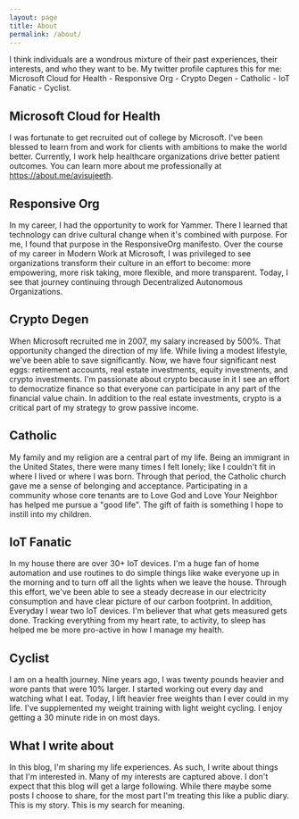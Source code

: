 ```yaml
---
layout: page
title: About
permalink: /about/
---
```

I think individuals are a wondrous mixture of their past experiences, their interests, and who they want to be. My twitter profile captures this for me: Microsoft Cloud for Health - Responsive Org - Crypto Degen - Catholic - IoT Fanatic - Cyclist.

## Microsoft Cloud for Health
I was fortunate to get recruited out of college by Microsoft.  I've been blessed to learn from and work for clients with ambitions to make the world better.  Currently, I work help healthcare organizations drive better patient outcomes.  You can learn more about me professionally at <https://about.me/avisujeeth>.
    
## Responsive Org
In my career, I had the opportunity to work for Yammer.  There I learned that technology can drive cultural change when it's combined with purpose.  For me, I found that purpose in the ResponsiveOrg manifesto.  Over the course of my career in Modern Work at Microsoft, I was privileged to see organizations transform their culture in an effort to become: more empowering, more risk taking, more flexible, and more transparent.  Today, I see that journey continuing through Decentralized Autonomous Organizations.

## Crypto Degen 
When Microsoft recruited me in 2007, my salary increased by 500%.  That opportunity changed the direction of my life.  While living a modest lifestyle, we've been able to save significantly.  Now, we have four significant nest eggs: retirement accounts, real estate investments, equity investments, and crypto investments.  I'm passionate about crypto because in it I see an effort to democratize finance so that everyone can participate in any part of the financial value chain.  In addition to the real estate investments, crypto is a critical part of my strategy to grow passive income.

## Catholic
My family and my religion are a central part of my life.  Being an immigrant in the United States, there were many times I felt lonely; like I couldn't fit in where I lived or where I was born.  Through that period, the Catholic church gave me a sense of belonging and acceptance.  Participating in a community whose core tenants are to Love God and Love Your Neighbor has helped me pursue a "good life".  The gift of faith is something I hope to instill into my children.

## IoT Fanatic
In my house there are over 30+ IoT devices.  I'm a huge fan of home automation and use routines to do simple things like wake everyone up in the morning and to turn off all the lights when we leave the house.  Through this effort, we've been able to see a steady decrease in our electricity consumption and have clear picture of our carbon footprint.  In addition, Everyday I wear two IoT devices.  I'm believer that what gets measured gets done.  Tracking everything from my heart rate, to activity, to sleep has helped me be more pro-active in how I manage my health.

## Cyclist
I am on a health journey.  Nine years ago, I was twenty pounds heavier and wore pants that were 10% larger.  I started working out every day and watching what I eat.  Today, I lift heavier free weights than I ever could in my life.  I've supplemented my weight training with light weight cycling.  I enjoy getting a 30 minute ride in on most days.

## What I write about
In this blog, I'm sharing my life experiences.  As such, I write about things that I'm interested in.  Many of my interests are captured above.  I don't expect that this blog will get a large following.  While there maybe some posts I choose to share, for the most part I'm treating this like a public diary.  This is my story.  This is my search for meaning.

